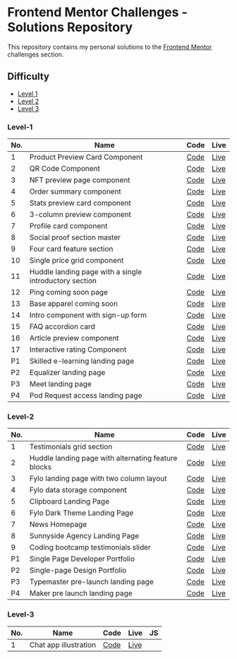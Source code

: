 # Frontend Mentor Challenges - Solutions Repository

This repository contains my personal solutions to the [Frontend Mentor](https://www.frontendmentor.io/) challenges section.

## Difficulty
- [Level 1](#Level-1)
- [Level 2](#Level-2)
- [Level 3](#Level-3)

### Level-1
No.|  Name  |  Code  | Live | 
|--- | --- | --- | ---|
|1|Product Preview Card Component | [Code](https://github.com/vidhitvarma/Frontend-Mentor-Projects/tree/main/product-preview-card-component-main) | [Live](https://product-preview-card-vivarma.netlify.app/)|
|2|QR Code Component|[Code](https://github.com/vidhitvarma/Frontend-Mentor-Projects/tree/main/qr-code-component-main)|[Live](https://qr-code-component-vivarma.netlify.app/)|
|3|NFT preview page component|[Code](https://github.com/vidhitvarma/Frontend-Mentor-Projects/tree/main/nft-preview-card-component-main)|[Live](https://nft-preview-page-vivarma.netlify.app/)|
|4|Order summary component| [Code](https://github.com/vidhitvarma/Frontend-Mentor-Projects/tree/main/order-summary-component-main)| [Live](https://order-summary-vivarma.netlify.app/) |
|5|Stats preview card component| [Code](https://github.com/vidhitvarma/Frontend-Mentor-Projects/tree/main/stats-preview-card-component-main)| [Live](https://stats-preview-card-vivarma.netlify.app/) |
|6|3-column preview component| [Code](https://github.com/vidhitvarma/Frontend-Mentor-Projects/tree/main/3-column-preview-card-component-main)| [Live](https://3-column-preview-vivarma.netlify.app/) |
|7|Profile card component| [Code](https://github.com/vidhitvarma/Frontend-Mentor-Projects/tree/main/profile-card-component-main)| [Live](https://profile-card-component-vivarma.netlify.app/)|
|8|Social proof section master|[Code](https://github.com/vidhitvarma/Frontend-Mentor-Projects/tree/main/social-proof-section-master)|[Live](https://social-proof-section-vivarma.netlify.app/)|
|9|Four card feature section | [Code](https://github.com/vidhitvarma/Frontend-Mentor-Projects/tree/main/four-card-feature-section-master)| [Live](https://four-card-feature-vivarma.netlify.app/)|
|10|Single price grid component| [Code](https://github.com/vidhitvarma/Frontend-Mentor-Projects/tree/main/single-price-grid-component-master)| [Live](https://single-price-grid-vivarma.netlify.app/)|
|11|Huddle landing page with a single introductory section| [Code](https://github.com/vidhitvarma/Frontend-Mentor-Projects/tree/main/huddle-landing-page-with-single-introductory-section-master)|[Live](https://huddle-single-intro-vivarma.netlify.app/)|
|12|Ping coming soon page| [Code](https://github.com/vidhitvarma/Frontend-Mentor-Projects/tree/main/ping-coming-soon-page-master)|[Live](https://ping-single-coming-soon-vivarma.netlify.app/)|
|13| Base apparel coming soon|[Code](https://github.com/vidhitvarma/Frontend-Mentor-Projects/tree/main/base-apparel-coming-soon-master)|[Live](https://base-apparel-vivarma.netlify.app/)|
|14|Intro component with sign-up form|[Code](https://github.com/vidhitvarma/Frontend-Mentor-Projects/tree/main/intro-component-with-signup-form-master)|[Live](https://intro-component-form-vivarma.netlify.app/)|
|15|FAQ accordion card|[Code](https://github.com/vidhitvarma/Frontend-Mentor-Projects/tree/main/faq-accordion-card-main)|[Live](https://faq-accordion-vivarma.netlify.app/)|
|16|Article preview component|[Code](https://github.com/vidhitvarma/Frontend-Mentor-Projects/tree/main/article-preview-component-master)|[Live](https://article-preview-component-vivarma.netlify.app/)|
|17|Interactive rating Component|[Code](https://github.com/vidhitvarma/Frontend-Mentor-Projects/tree/main/interactive-rating-component-main)|[Live](https://interactive-rating-vivarma.netlify.app/)|
|P1|Skilled e-learning landing page|[Code](https://github.com/vidhitvarma/Frontend-Mentor-Projects/tree/main/skilled-elearning-landing-page)|[Live](https://skilled-elearning-app-vivarma.netlify.app/)|
|P2|Equalizer landing page|[Code](https://github.com/vidhitvarma/Frontend-Mentor-Projects/tree/main/equalizer-landing-page)|[Live](https://equalizer-landing-page-vivarma.netlify.app/)|
|P3|Meet landing page|[Code](https://github.com/vidhitvarma/Frontend-Mentor-Projects/tree/main/meet-landing-page)|[Live](https://meet-landing-page-vivarma.netlify.app/)|
|P4|Pod Request access landing page|[Code](https://github.com/vidhitvarma/Frontend-Mentor-Projects/tree/main/pod-request-access-landing-page)|[Live](https://pod-request-access-page-vivarma.netlify.app/)|


### Level-2
|No.|  Name  |  Code  | Live |
| --- | --- | --- | ---|
|1|Testimonials grid section|[Code](https://github.com/vidhitvarma/Frontend-Mentor-Projects/tree/main/testimonials-grid-section-main)|[Live](https://testimonials-grid-vivarma.netlify.app/)|
|2|Huddle landing page with alternating feature blocks|[Code](https://github.com/vidhitvarma/Frontend-Mentor-Projects/tree/main/huddle-landing-page-with-alternating-feature-blocks-master)|[Live](https://huddle-landing-page-alt-vivarma.netlify.app/)|
|3| Fylo landing  page with two column layout| [Code](https://github.com/vidhitvarma/Frontend-Mentor-Projects/tree/main/fylo-landing-page-with-two-column-layout-master)|[Live](https://fylo-landing-page-two-col-vivarma.netlify.app/)|
|4| Fylo data storage component | [Code](https://github.com/vidhitvarma/Frontend-Mentor-Projects/tree/main/fylo-data-storage-component-master)| [Live](https://fylo-data-storage-component-vivarma.netlify.app/)|
|5| Clipboard Landing Page| [Code](https://github.com/vidhitvarma/Frontend-Mentor-Projects/tree/main/clipboard-landing-page-master)| [Live](https://clipboard-landing-page-vivarma.netlify.app/)|
|6| Fylo Dark Theme Landing Page|[Code](https://github.com/vidhitvarma/Frontend-Mentor-Projects/tree/main/fylo-dark-theme-landing-page-master)|[Live](https://fylo-dark-theme-page-vivarma.netlify.app/)|
|7| News Homepage| [Code](https://github.com/vidhitvarma/Frontend-Mentor-Projects/tree/main/news-homepage-main)|[Live](https://news-home-page-vivarma.netlify.app/)|
|8| Sunnyside Agency Landing Page| [Code](https://github.com/vidhitvarma/Frontend-Mentor-Projects/tree/main/sunnyside-agency-landing-page-main)|[Live](https://sunnyside-agency-page-vivarma.netlify.app/)|
|9| Coding bootcamp testimonials slider|[Code](https://github.com/vidhitvarma/Frontend-Mentor-Projects/tree/main/coding-bootcamp-testimonials-slider-master)|[Live](https://coding-bootcamp-testimonials-vivarma.netlify.app/)|
|P1| Single Page Developer Portfolio | [Code](https://github.com/vidhitvarma/Frontend-Mentor-Projects/tree/main/single-page-developer-portfolio)|[Live](https://single-page-dev-portfolio-vivarma.netlify.app/)|
|P2| Single-page Design Portfolio| [Code](https://github.com/vidhitvarma/Frontend-Mentor-Projects/tree/main/single-page-design-portfolio) | [Live](https://single-page-design-portfolio-vivarma.netlify.app/) |
|P3| Typemaster pre-launch landing page| [Code](https://github.com/vidhitvarma/Frontend-Mentor-Projects/tree/main/typemaster-pre-launch-landing-page) | [Live](https://typemaster-pre-launch-page-vivarma.netlify.app/) |
|P4| Maker pre launch landing page|[Code](https://github.com/vidhitvarma/Frontend-Mentor-Projects/tree/main/maker-pre-launch-landing-page)|[Live](https://maker-pre-launch-page-vivarma.netlify.app/)|


### Level-3
|No.|  Name  |  Code  | Live |  JS  |
| --- | --- | --- | ---|---|
| 1| Chat app illustration| [Code](https://github.com/vidhitvarma/Frontend-Mentor-Projects/tree/main/chat-app-css-illustration-master)|[Live](https://chat-app-illustrations-vivarma.netlify.app/)|